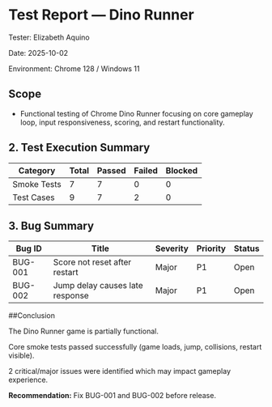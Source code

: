 # Test Report — Dino Runner


Tester: Elizabeth Aquino

Date: 2025-10-02

Environment: Chrome 128 / Windows 11

## Scope


- Functional testing of Chrome Dino Runner focusing on core gameplay loop, input responsiveness, scoring, and restart functionality.
  

## 2. Test Execution Summary

| Category | Total | Passed | Failed | Blocked |
|----------------|-------|--------|--------|---------|
| Smoke Tests | 7 | 7 | 0 | 0 |
| Test Cases | 9 | 7 | 2 | 0 |

## 3. Bug Summary

| Bug ID | Title | Severity | Priority | Status |
|----------|------------------------------|----------|----------|----------|
| BUG-001 | Score not reset after restart | Major | P1 | Open |
| BUG-002 | Jump delay causes late response | Major | P1 | Open |

##Conclusion

The Dino Runner game is partially functional.

Core smoke tests passed successfully (game loads, jump, collisions, restart visible).

2 critical/major issues were identified which may impact gameplay experience.


**Recommendation:**  Fix BUG-001 and BUG-002 before release.
